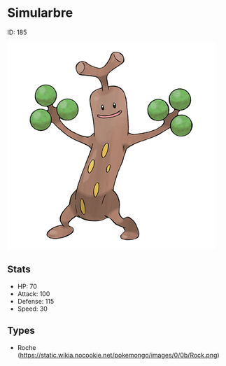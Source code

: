 # Simularbre


ID: 185

![](https://raw.githubusercontent.com/PokeAPI/sprites/master/sprites/pokemon/other/official-artwork/185.png "Simularbre")

## Stats


 - HP: 70
 - Attack: 100
 - Defense: 115
 - Speed: 30

## Types


 - Roche (https://static.wikia.nocookie.net/pokemongo/images/0/0b/Rock.png)
